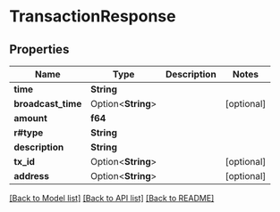 # TransactionResponse

## Properties

Name | Type | Description | Notes
------------ | ------------- | ------------- | -------------
**time** | **String** |  | 
**broadcast_time** | Option<**String**> |  | [optional]
**amount** | **f64** |  | 
**r#type** | **String** |  | 
**description** | **String** |  | 
**tx_id** | Option<**String**> |  | [optional]
**address** | Option<**String**> |  | [optional]

[[Back to Model list]](../README.md#documentation-for-models) [[Back to API list]](../README.md#documentation-for-api-endpoints) [[Back to README]](../README.md)



